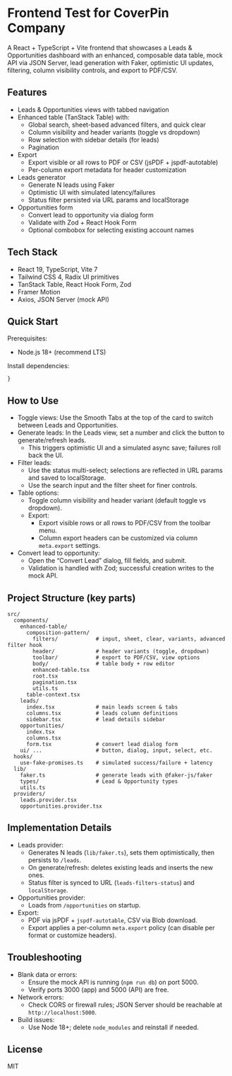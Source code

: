 # Frontend Test for CoverPin Company

A React + TypeScript + Vite frontend that showcases a Leads & Opportunities dashboard with an enhanced, composable data table, mock API via JSON Server, lead generation with Faker, optimistic UI updates, filtering, column visibility controls, and export to PDF/CSV.

## Features

- Leads & Opportunities views with tabbed navigation
- Enhanced table (TanStack Table) with:
  - Global search, sheet-based advanced filters, and quick clear
  - Column visibility and header variants (toggle vs dropdown)
  - Row selection with sidebar details (for leads)
  - Pagination
- Export
  - Export visible or all rows to PDF or CSV (jsPDF + jspdf-autotable)
  - Per-column export metadata for header customization
- Leads generator
  - Generate N leads using Faker
  - Optimistic UI with simulated latency/failures
  - Status filter persisted via URL params and localStorage
- Opportunities form
  - Convert lead to opportunity via dialog form
  - Validate with Zod + React Hook Form
  - Optional combobox for selecting existing account names

## Tech Stack

- React 19, TypeScript, Vite 7
- Tailwind CSS 4, Radix UI primitives
- TanStack Table, React Hook Form, Zod
- Framer Motion
- Axios, JSON Server (mock API)

## Quick Start

Prerequisites:
- Node.js 18+ (recommend LTS)

Install dependencies:
```bash979Z"
}
```

## How to Use

- Toggle views: Use the Smooth Tabs at the top of the card to switch between Leads and Opportunities.
- Generate leads: In the Leads view, set a number and click the button to generate/refresh leads.
  - This triggers optimistic UI and a simulated async save; failures roll back the UI.
- Filter leads:
  - Use the status multi-select; selections are reflected in URL params and saved to localStorage.
  - Use the search input and the filter sheet for finer controls.
- Table options:
  - Toggle column visibility and header variant (default toggle vs dropdown).
  - Export:
    - Export visible rows or all rows to PDF/CSV from the toolbar menu.
    - Column export headers can be customized via column `meta.export` settings.
- Convert lead to opportunity:
  - Open the “Convert Lead” dialog, fill fields, and submit.
  - Validation is handled with Zod; successful creation writes to the mock API.

## Project Structure (key parts)

```text
src/
  components/
    enhanced-table/
      composition-pattern/
        filters/            # input, sheet, clear, variants, advanced filter hook
        header/             # header variants (toggle, dropdown)
        toolbar/            # export to PDF/CSV, view options
        body/               # table body + row editor
        enhanced-table.tsx
        root.tsx
        pagination.tsx
        utils.ts
      table-context.tsx
    leads/
      index.tsx             # main leads screen & tabs
      columns.tsx           # leads column definitions
      sidebar.tsx           # lead details sidebar
    opportunities/
      index.tsx
      columns.tsx
      form.tsx              # convert lead dialog form
    ui/ ...                 # button, dialog, input, select, etc.
  hooks/
    use-fake-promises.ts    # simulated success/failure + latency
  lib/
    faker.ts                # generate leads with @faker-js/faker
    types/                  # Lead & Opportunity types
    utils.ts
  providers/
    leads.provider.tsx
    opportunities.provider.tsx
```

## Implementation Details

- Leads provider:
  - Generates N leads (`lib/faker.ts`), sets them optimistically, then persists to `/leads`.
  - On generate/refresh: deletes existing leads and inserts the new ones.
  - Status filter is synced to URL (`leads-filters-status`) and `localStorage`.
- Opportunities provider:
  - Loads from `/opportunities` on startup.
- Export:
  - PDF via jsPDF + `jspdf-autotable`, CSV via Blob download.
  - Export applies a per-column `meta.export` policy (can disable per format or customize headers).

## Troubleshooting

- Blank data or errors:
  - Ensure the mock API is running (`npm run db`) on port 5000.
  - Verify ports 3000 (app) and 5000 (API) are free.
- Network errors:
  - Check CORS or firewall rules; JSON Server should be reachable at `http://localhost:5000`.
- Build issues:
  - Use Node 18+; delete `node_modules` and reinstall if needed.

## License

MIT